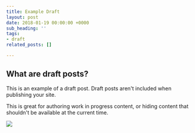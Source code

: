 ```yaml
---
title: Example Draft
layout: post
date: 2018-01-19 00:00:00 +0000
sub_heading: ''
tags:
- draft
related_posts: []

---
```

## What are draft posts?

This is an example of a draft post. Draft posts aren't included when publishing your site.

This is great for authoring work in progress content, or hiding content that shouldn't be available at the current time.

![](/uploads/2018/02/17/building.jpg)